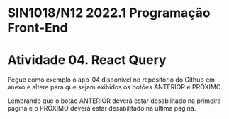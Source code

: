 # SIN1018/N12 2022.1 Programação Front-End

# Atividade 04. React Query 

Pegue como exemplo o app-04 disponível no repositório do Github em anexo e altere para que sejam exibidos os botões ANTERIOR e PRÓXIMO.

Lembrando que o botão ANTERIOR deverá estar desabilitado na primeira página e o PRÓXIMO deverá estar desabilitado na última página.